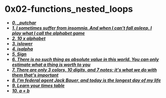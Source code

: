 # 0x02-functions_nested_loops

- ***[0. _putchar](./0-putchar.c)***
- ***[1. I sometimes suffer from insomnia. And when I can't fall asleep, I play what I call the alphabet game](./1-alphabet.c)***
- ***[2. 10 x alphabet](./2-print_alphabet_x10.c)***
- ***[3. islower](./3-islower.c)***
- ***[4. isalpha](./4-isalpha.c)***
- ***[5. Sign](./5-sign.c)***
- ***[6. There is no such thing as absolute value in this world. You can only estimate what a thing is worth to you](./6-abs.c)***
- ***[7. There are only 3 colors, 10 digits, and 7 notes; it's what we do with them that's important](./7-print_last_digit.c)***
- ***[8. I'm federal agent Jack Bauer, and today is the longest day of my life](./8-24_hours.c)***
- ***[9. Learn your times table](./9-times_table.c)***
- ***[10. a + b](./10-add.c)***

